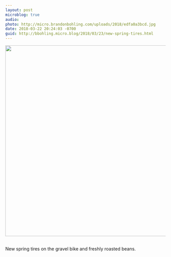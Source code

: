 ```yaml
---
layout: post
microblog: true
audio: 
photo: http://micro.brandonbohling.com/uploads/2018/edfa0a3bcd.jpg
date: 2018-03-22 20:24:03 -0700
guid: http://bbohling.micro.blog/2018/03/23/new-spring-tires.html
---
```


<a href="http://micro.brandonbohling.com/uploads/2018/edfa0a3bcd.jpg"><img src="http://micro.brandonbohling.com/uploads/2018/edfa0a3bcd.jpg" width="600" height="450" style="height: auto;" class="sunlit_image" /></a>

<br />New spring tires on the gravel bike and freshly roasted beans.
